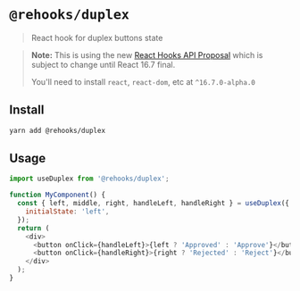 # `@rehooks/duplex`

> React hook for duplex buttons state

> **Note:** This is using the new [React Hooks API Proposal](https://reactjs.org/docs/hooks-intro.html)
> which is subject to change until React 16.7 final.
>
> You'll need to install `react`, `react-dom`, etc at `^16.7.0-alpha.0`

## Install

```sh
yarn add @rehooks/duplex
```

## Usage

```js
import useDuplex from '@rehooks/duplex';

function MyComponent() {
  const { left, middle, right, handleLeft, handleRight } = useDuplex({
    initialState: 'left',
  });
  return (
    <div>
      <button onClick={handleLeft}>{left ? 'Approved' : 'Approve'}</button>
      <button onClick={handleRight}>{right ? 'Rejected' : 'Reject'}</button>
    </div>
  );
}
```
